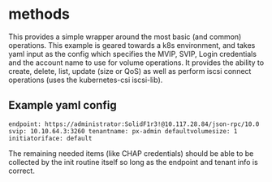 # methods

This provides a simple wrapper around the most basic (and common) operations.  This example is geared towards a k8s environment, and takes yaml input as the config which specifies the MVIP, SVIP, Login credentials and the account name to use for volume operations.  It provides the ability to create, delete, list, update (size or QoS) as well as perform iscsi connect operations (uses the kubernetes-csi iscsi-lib).

## Example yaml config
`
endpoint: https://administrator:SolidF1r3!@10.117.28.84/json-rpc/10.0
svip: 10.10.64.3:3260
tenantname: px-admin
defaultvolumesize: 1
initiatoriface: default
`

The remaining needed items (like CHAP credentials) should be able to be collected by the init routine itself so long as the endpoint and tenant info is correct.

